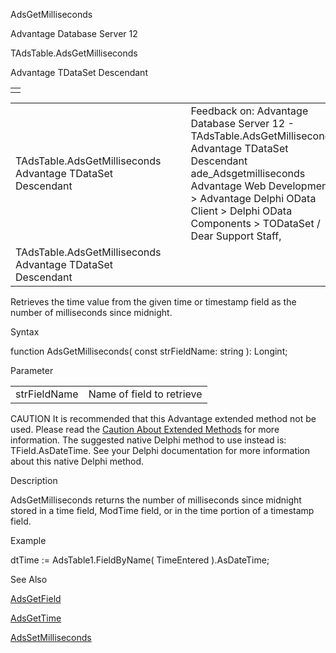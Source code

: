 AdsGetMilliseconds




Advantage Database Server 12  

TAdsTable.AdsGetMilliseconds

Advantage TDataSet Descendant

|  |
| --- |
|  |

|  |  |  |  |  |
| --- | --- | --- | --- | --- |
| TAdsTable.AdsGetMilliseconds  Advantage TDataSet Descendant |  |  | Feedback on: Advantage Database Server 12 - TAdsTable.AdsGetMilliseconds Advantage TDataSet Descendant ade\_Adsgetmilliseconds Advantage Web Development > Advantage Delphi OData Client > Delphi OData Components > TODataSet / Dear Support Staff, |  |
| TAdsTable.AdsGetMilliseconds  Advantage TDataSet Descendant |  |  |  |  |

Retrieves the time value from the given time or timestamp field as the number of milliseconds since midnight.

Syntax

function AdsGetMilliseconds( const strFieldName: string ): Longint;

Parameter

|  |  |
| --- | --- |
| strFieldName | Name of field to retrieve |

CAUTION It is recommended that this Advantage extended method not be used. Please read the [Caution About Extended Methods](ade_caution_about_extended_methods.htm) for more information. The suggested native Delphi method to use instead is: TField.AsDateTime. See your Delphi documentation for more information about this native Delphi method.

Description

AdsGetMilliseconds returns the number of milliseconds since midnight stored in a time field, ModTime field, or in the time portion of a timestamp field.

Example

dtTime := AdsTable1.FieldByName( TimeEntered ).AsDateTime;

See Also

[AdsGetField](ade_adsgetfield.htm)

[AdsGetTime](ade_adsgettime.htm)

[AdsSetMilliseconds](ade_adssetmilliseconds.htm)